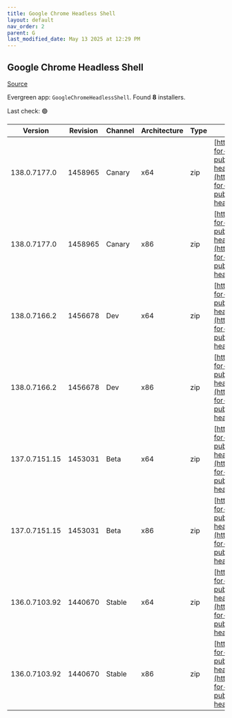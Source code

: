 ```yaml
---
title: Google Chrome Headless Shell
layout: default
nav_order: 2
parent: G
last_modified_date: May 13 2025 at 12:29 PM
---
```


## Google Chrome Headless Shell

[Source](https://googlechromelabs.github.io/chrome-for-testing/)

Evergreen app: `GoogleChromeHeadlessShell`. Found **8** installers.

Last check: 🟢

| Version       | Revision | Channel | Architecture | Type | URI                                                                                                                                                                                                                          |
| ------------- | -------- | ------- | ------------ | ---- | ---------------------------------------------------------------------------------------------------------------------------------------------------------------------------------------------------------------------------- |
| 138.0.7177.0  | 1458965  | Canary  | x64          | zip  | [https://storage.googleapis.com/chrome-for-testing-public/138.0.7177.0/win64/chrome-headless-shell-win64.zip](https://storage.googleapis.com/chrome-for-testing-public/138.0.7177.0/win64/chrome-headless-shell-win64.zip)   |
| 138.0.7177.0  | 1458965  | Canary  | x86          | zip  | [https://storage.googleapis.com/chrome-for-testing-public/138.0.7177.0/win32/chrome-headless-shell-win32.zip](https://storage.googleapis.com/chrome-for-testing-public/138.0.7177.0/win32/chrome-headless-shell-win32.zip)   |
| 138.0.7166.2  | 1456678  | Dev     | x64          | zip  | [https://storage.googleapis.com/chrome-for-testing-public/138.0.7166.2/win64/chrome-headless-shell-win64.zip](https://storage.googleapis.com/chrome-for-testing-public/138.0.7166.2/win64/chrome-headless-shell-win64.zip)   |
| 138.0.7166.2  | 1456678  | Dev     | x86          | zip  | [https://storage.googleapis.com/chrome-for-testing-public/138.0.7166.2/win32/chrome-headless-shell-win32.zip](https://storage.googleapis.com/chrome-for-testing-public/138.0.7166.2/win32/chrome-headless-shell-win32.zip)   |
| 137.0.7151.15 | 1453031  | Beta    | x64          | zip  | [https://storage.googleapis.com/chrome-for-testing-public/137.0.7151.15/win64/chrome-headless-shell-win64.zip](https://storage.googleapis.com/chrome-for-testing-public/137.0.7151.15/win64/chrome-headless-shell-win64.zip) |
| 137.0.7151.15 | 1453031  | Beta    | x86          | zip  | [https://storage.googleapis.com/chrome-for-testing-public/137.0.7151.15/win32/chrome-headless-shell-win32.zip](https://storage.googleapis.com/chrome-for-testing-public/137.0.7151.15/win32/chrome-headless-shell-win32.zip) |
| 136.0.7103.92 | 1440670  | Stable  | x64          | zip  | [https://storage.googleapis.com/chrome-for-testing-public/136.0.7103.92/win64/chrome-headless-shell-win64.zip](https://storage.googleapis.com/chrome-for-testing-public/136.0.7103.92/win64/chrome-headless-shell-win64.zip) |
| 136.0.7103.92 | 1440670  | Stable  | x86          | zip  | [https://storage.googleapis.com/chrome-for-testing-public/136.0.7103.92/win32/chrome-headless-shell-win32.zip](https://storage.googleapis.com/chrome-for-testing-public/136.0.7103.92/win32/chrome-headless-shell-win32.zip) |

